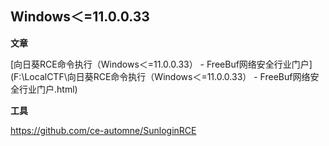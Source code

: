 ## Windows＜=11.0.0.33

**文章**

[向日葵RCE命令执行（Windows＜=11.0.0.33） - FreeBuf网络安全行业门户](F:\LocalCTF\向日葵RCE命令执行（Windows＜=11.0.0.33） - FreeBuf网络安全行业门户.html)

**工具**

https://github.com/ce-automne/SunloginRCE